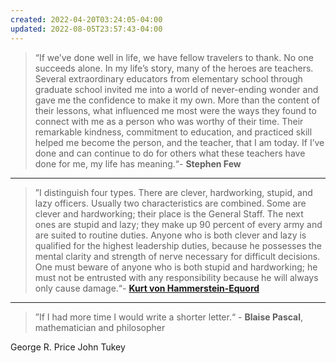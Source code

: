 ```yaml
---
created: 2022-04-20T03:24:05-04:00
updated: 2022-08-05T23:57:43-04:00
---
```

>“If we’ve done well in life, we have fellow travelers to thank. No one succeeds alone. In my life’s story, many of the heroes are teachers. Several extraordinary educators from elementary school through graduate school invited me into a world of never-ending wonder and gave me the confidence to make it my own. More than the content of their lessons, what influenced me most were the ways they found to connect with me as a person who was worthy of their time. Their remarkable kindness, commitment to education, and practiced skill helped me become the person, and the teacher, that I am today. If I’ve done and can continue to do for others what these teachers have done for me, my life has meaning.“- **Stephen Few**
- - - 
>”I distinguish four types. There are clever, hardworking, stupid, and lazy officers. Usually two characteristics are combined. Some are clever and hardworking; their place is the General Staff. The next ones are stupid and lazy; they make up 90 percent of every army and are suited to routine duties. Anyone who is both clever and lazy is qualified for the highest leadership duties, because he possesses the mental clarity and strength of nerve necessary for difficult decisions. One must beware of anyone who is both stupid and hardworking; he must not be entrusted with any responsibility because he will always only cause damage.“- [**Kurt von Hammerstein-Equord**](https://en.m.wikipedia.org/wiki/Kurt_von_Hammerstein-Equord?cmdid=W4ZTAGYM2SDEI9)
- - - 
>”If I had more time I would write a shorter letter.“ - **Blaise Pascal**, mathematician and philosopher

George R. Price
John Tukey
